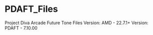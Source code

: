 # PDAFT_Files
Project Diva Arcade Future Tone Files
Version: AMD - 22.7.1+
Version: PDAFT - 7.10.00
